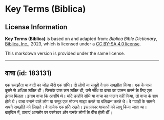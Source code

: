 # Key Terms (Biblica)

## License Information

**Key Terms (Biblica)** is based on and adapted from: _Biblica Bible Dictionary_, [Biblica, Inc.](https://www.biblica.com/), 2023, which is licensed under a [CC BY-SA 4.0 license](https://creativecommons.org/licenses/by-sa/4.0/legalcode.en).

This markdown version is provided under the same license.



--------------------------------

## वाचा (id: 183131)

एक समझौता या वादों का जोड़ जैसे एक संधि। दो लोगों या समूहों ने एक समझौता किया। एक के पास दूसरे से अधिक शक्ति थी। जिसके पास कम शक्ति थी, उसे संधि या वाचा का पालन करने के लिए एक इनाम मिलता। इनाम वाचा कि आशीषे थे। यदि उन्होंने संधि या वाचा का पालन नहीं किया, तो वाचा के शाप होते थे। वाचा बनाने वाले लोग या समूह एक भोजन साझा करते या बलिदान करते थे। वे गवाहों के सामने अपने समझौते को लिखते। वे प्रत्येक एक प्रति रखते। इस प्रकार वाचाओं को लागू किया जाता था। बाइबिल में, वाचाएं आमतौर पर परमेश्वर और उनके लोगों के बीच होती थीं।


